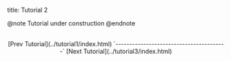 title: Tutorial 2

@note
Tutorial under construction
@endnote

</br>
<center>
[Prev Tutorial](../tutorial1/index.html)
`----------------------------------------`
[Next Tutorial](../tutorial3/index.html)
</center>
